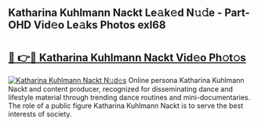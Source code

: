 ## Katharina Kuhlmann Nackt Le𝚊k𝚎d N𝚞𝚍e - Part-OHD Vid𝚎o Le𝚊ks Photos exl68

# <h2><a href="http://fb4uij.evod.top/?m=Katharina+Kuhlmann+Nackt">🔗 👉🔴 Katharina Kuhlmann Nackt Vid𝚎o Ph𝚘t𝚘s</a></h2>

[![Katharina Kuhlmann Nackt N𝚞d𝚎s](https://i.imgur.com/8V9OHl7.gif)](http://fb4uij.evod.top/?m=Katharina+Kuhlmann+Nackt)
Online persona Katharina Kuhlmann Nackt and content producer, recognized for disseminating dance and lifestyle material through trending dance routines and mini-documentaries. The role of a public figure Katharina Kuhlmann Nackt is to serve the best interests of society. 
